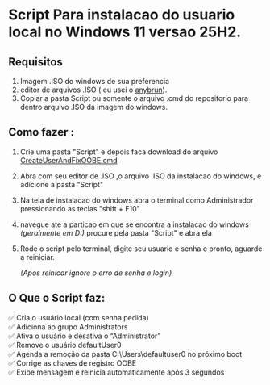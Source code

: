 # Script Para instalacao do usuario local no Windows 11 versao 25H2.  

## Requisitos
1. Imagem .ISO do windows de sua preferencia
2. editor de arquivos .ISO ( eu usei o [anybrun](https://www.anyburn.com/download.php)).
3. Copiar a pasta Script  ou somente o arquivo .cmd do repositorio para dentro arquivo .ISO da imagem do windows.

## Como fazer :  
1. Crie uma pasta "Script" e  depois faca download do arquivo [CreateUserAndFixOOBE.cmd](https://github.com/Devmurilomartins/WIN11_25h2_local_user/blob/main/script/CreateUserAndFixOOBE.cmd)
2. Abra com seu editor de .ISO ,o arquivo .ISO da instalacao do windows, e adicione a pasta "Script"
3. Na tela de instalacao do windows abra o terminal como Administrador pressionando as teclas "shift + F10"
4. navegue ate a particao em que se encontra a instalacao do windows *(geralmente em D:\)* procure pela pasta "Script" e abra ela
5. Rode o script pelo terminal, digite seu usuario e senha e pronto, aguarde a reiniciar.  
  
   *(Apos reinicar ignore o erro de senha e login)*
   
## O Que o Script faz:

✅ Cria o usuário local (com senha pedida)  
✅ Adiciona ao grupo Administrators  
✅ Ativa o usuário e desativa o “Administrator”  
✅ Remove o usuário defaultUser0  
✅ Agenda a remoção da pasta C:\Users\defaultuser0 no próximo boot  
✅ Corrige as chaves de registro OOBE  
✅ Exibe mensagem e reinicia automaticamente após 3 segundos  
  
  


